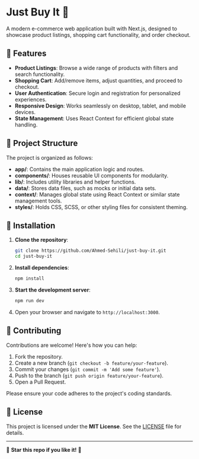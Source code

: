 # Just Buy It 🛒

A modern e-commerce web application built with Next.js, designed to showcase product listings, shopping cart functionality, and order checkout.

## 🚀 Features

- **Product Listings**: Browse a wide range of products with filters and search functionality.
- **Shopping Cart**: Add/remove items, adjust quantities, and proceed to checkout.
- **User Authentication**: Secure login and registration for personalized experiences.
- **Responsive Design**: Works seamlessly on desktop, tablet, and mobile devices.
- **State Management**: Uses React Context for efficient global state handling.

## 📁 Project Structure

The project is organized as follows:

- **app/**: Contains the main application logic and routes.
- **components/**: Houses reusable UI components for modularity.
- **lib/**: Includes utility libraries and helper functions.
- **data/**: Stores data files, such as mocks or initial data sets.
- **context/**: Manages global state using React Context or similar state management tools.
- **styles/**: Holds CSS, SCSS, or other styling files for consistent theming.

## 🔧 Installation

1. **Clone the repository**:

   ```bash
   git clone https://github.com/Ahmed-Sehili/just-buy-it.git
   cd just-buy-it
   ```

2. **Install dependencies**:

   ```bash
   npm install
   ```

3. **Start the development server**:

   ```bash
   npm run dev
   ```

4. Open your browser and navigate to `http://localhost:3000`.

## 🤝 Contributing

Contributions are welcome! Here's how you can help:

1. Fork the repository.
2. Create a new branch (`git checkout -b feature/your-feature`).
3. Commit your changes (`git commit -m 'Add some feature'`).
4. Push to the branch (`git push origin feature/your-feature`).
5. Open a Pull Request.

Please ensure your code adheres to the project's coding standards.

## 📜 License

This project is licensed under the **MIT License**. See the [LICENSE](LICENSE) file for details.

---

🌟 **Star this repo if you like it!** 🌟
